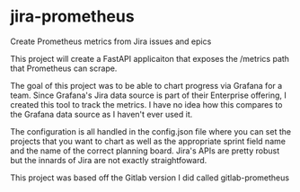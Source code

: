 # jira-prometheus
Create Prometheus metrics from Jira issues and epics

This project will create a FastAPI applicaiton that exposes the /metrics path that Prometheus can scrape.

The goal of this project was to be able to chart progress via Grafana for a team.  Since Grafana's Jira data source is part of their Enterprise offering, I created this tool to track the metrics.  I have no idea how this compares to the Grafana data source as I haven't ever used it.

The configuration is all handled in the config.json file where you can set the projects that you want to chart as well as the appropriate sprint field name and the name of the correct planning board.  Jira's APIs are pretty robust but the innards of Jira are not exactly straightfoward.

This project was based off the Gitlab version I did called gitlab-prometheus
